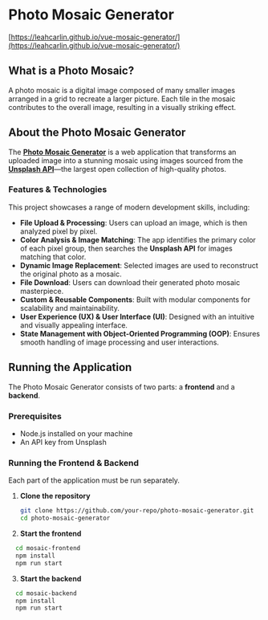 # Photo Mosaic Generator
[https://leahcarlin.github.io/vue-mosaic-generator/](https://leahcarlin.github.io/vue-mosaic-generator/)

## What is a Photo Mosaic?

A photo mosaic is a digital image composed of many smaller images arranged in a grid to recreate a larger picture. Each tile in the mosaic contributes to the overall image, resulting in a visually striking effect.

## About the Photo Mosaic Generator

The [**Photo Mosaic Generator**](https://leahcarlin.github.io/vue-mosaic-generator/) is a web application that transforms an uploaded image into a stunning mosaic using images sourced from the [**Unsplash API**](https://unsplash.com/developers)—the largest open collection of high-quality photos.

### Features & Technologies

This project showcases a range of modern development skills, including:

- **File Upload & Processing**: Users can upload an image, which is then analyzed pixel by pixel.
- **Color Analysis & Image Matching**: The app identifies the primary color of each pixel group, then searches the **Unsplash API** for images matching that color.
- **Dynamic Image Replacement**: Selected images are used to reconstruct the original photo as a mosaic.
- **File Download**: Users can download their generated photo mosaic masterpiece.
- **Custom & Reusable Components**: Built with modular components for scalability and maintainability.
- **User Experience (UX) & User Interface (UI)**: Designed with an intuitive and visually appealing interface.
- **State Management with Object-Oriented Programming (OOP)**: Ensures smooth handling of image processing and user interactions.

## Running the Application

The Photo Mosaic Generator consists of two parts: a **frontend** and a **backend**.

### Prerequisites

- Node.js installed on your machine
- An API key from Unsplash

### Running the Frontend & Backend

Each part of the application must be run separately.

1. **Clone the repository**

   ```sh
   git clone https://github.com/your-repo/photo-mosaic-generator.git
   cd photo-mosaic-generator
   ```

2. **Start the frontend**

```sh
  cd mosaic-frontend
  npm install
  npm run start
```

3. **Start the backend**

```sh
  cd mosaic-backend
  npm install
  npm run start
```
